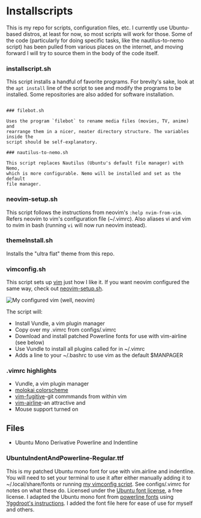 # Installscripts 

This is my repo for scripts, configuration files, etc. I currently use
Ubuntu-based distros, at least for now, so most scripts will work for
those. Some of the code (particularly for doing specific tasks, like the
nautilus-to-nemo script) has been pulled from various places on the
internet, and moving forward I will try to source them in the body of the
code itself.

### installscript.sh

This script installs a handful of favorite programs. For brevity's sake,
look at the `apt install` line of the script to see and modify the
programs to be installed. Some repositories are also added for software
installation.

```

### filebot.sh

Uses the program `filebot` to rename media files (movies, TV, anime) and
rearrange them in a nicer, neater directory structure. The variables inside the
script should be self-explanatory.

### nautilus-to-nemo.sh 

This script replaces Nautilus (Ubuntu's default file manager) with Nemo,
which is more configurable. Nemo will be installed and set as the default
file manager.

```

### neovim-setup.sh

This script follows the instructions from neovim's `:help nvim-from-vim`.
Refers neovim to vim's configuration file (~/.vimrc). Also aliases vi and
vim to nvim in bash (running `vi` will now run neovim instead).

### themeInstall.sh

Installs the "ultra flat" theme from this repo.

### vimconfig.sh 

This script sets up [vim](http://www.vim.org/) just how I like it. If you
want neovim configured the same way, check out
[neovim-setup.sh](#neovim-setupsh).

![My configured vim (well, neovim)](https://i.imgur.com/5AkLfHF.png)

The script will:

* Install Vundle, a vim plugin manager
* Copy over my .vimrc from configs/.vimrc
* Download and install patched Powerline fonts for use with vim-airline (see
  below)
* Use Vundle to install all plugins called for in ~/.vimrc
* Adds a line to your ~/.bashrc to use vim as the default \$MANPAGER

### .vimrc highlights

* Vundle, a vim plugin manager
* [molokai colorscheme](https://github.com/tomasr/molokai)
* [vim-fugitive](https://github.com/tpope/vim-fugitive)-git commmands from
  within vim
* [vim-airline](https://github.com/vim-airline/vim-airline)-an attractive and
* Mouse support turned on

## Files

* Ubuntu Mono Derivative Powerline and Indentline

### UbuntuIndentAndPowerline-Regular.ttf

This is my patched Ubuntu mono font for use with vim.airline and
indentline. You will need to set your terminal to use it after either
manually adding it to ~/.local/share/fonts or running [my vimconfig
script](#vimconfigsh). See configs/.vimrc for notes on what these do.
Licensed under the [Ubuntu font license](http://font.ubuntu.com/licence/),
a free license. I adapted the Ubuntu mono font from [powerline
fonts](https://github.com/powerline/fonts) using [Yggdroot's
instructions](https://github.com/Yggdroot/indentLine#font-patching).
I added the font file here for ease of use for myself and others.

